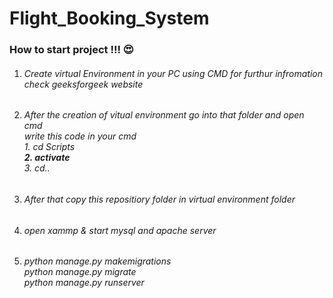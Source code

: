 # Flight_Booking_System

<h3> How to start project !!! &#128525</h3>
<ol>
  <li>
    <h6>Create virtual Environment in your PC using CMD for furthur infromation check geeksforgeek website</h6>
  </li>
  <li>
    <h6>After the creation of vitual environment go into that folder and open cmd 
      <br>
      write this code in your cmd 
      <br>
       1. cd Scripts
      <br>
      <strong>2. activate</strong>
      <br>
      3. cd..
    </h6>
  </li>
  <li>
    <h6>After that copy this repositiory folder in virtual environment folder</h6>
  </li>
  <li>
    <h6>
      open xammp & start mysql and apache server
    </h6>
  </li>
  <li>
    <h6>
      python manage.py makemigrations
      <br>
      python manage.py migrate
      <br>
      python manage.py runserver
    </h6>
  </li>
</ol>
